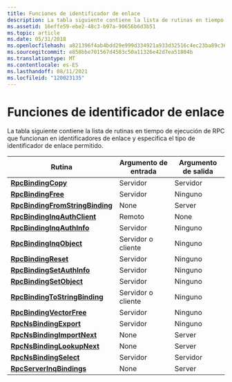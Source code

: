 ```yaml
---
title: Funciones de identificador de enlace
description: La tabla siguiente contiene la lista de rutinas en tiempo de ejecución de RPC que funcionan en identificadores de enlace y especifica el tipo de identificador de enlace permitido.
ms.assetid: 16effe59-ebe2-48c3-b97a-90656b6d3b51
ms.topic: article
ms.date: 05/31/2018
ms.openlocfilehash: a821396f4ab4bdd29e999d334921a933d32516c4ec23ba89c364c013535fb43d
ms.sourcegitcommit: e858bbe701567d4583c50a11326e42d7ea51804b
ms.translationtype: MT
ms.contentlocale: es-ES
ms.lasthandoff: 08/11/2021
ms.locfileid: "120023135"
---
```

# <a name="binding-handle-functions"></a>Funciones de identificador de enlace

La tabla siguiente contiene la lista de rutinas en tiempo de ejecución de RPC que funcionan en identificadores de enlace y especifica el tipo de identificador de enlace permitido.



| Rutina                                                            | Argumento de entrada   | Argumento de salida |
|--------------------------------------------------------------------|------------------|-----------------|
| [**RpcBindingCopy**](/windows/desktop/api/Rpcdce/nf-rpcdce-rpcbindingcopy)                           | Servidor           | Servidor          |
| [**RpcBindingFree**](/windows/desktop/api/Rpcdce/nf-rpcdce-rpcbindingfree)                           | Servidor           | Ninguno            |
| [**RpcBindingFromStringBinding**](/windows/desktop/api/Rpcdce/nf-rpcdce-rpcbindingfromstringbinding) | None             | Server          |
| [**RpcBindingInqAuthClient**](/windows/desktop/api/Rpcdce/nf-rpcdce-rpcbindinginqauthclient)         | Remoto           | None            |
| [**RpcBindingInqAuthInfo**](/windows/desktop/api/Rpcdce/nf-rpcdce-rpcbindinginqauthinfo)             | Servidor           | Ninguno            |
| [**RpcBindingInqObject**](/windows/desktop/api/Rpcdce/nf-rpcdce-rpcbindinginqobject)                 | Servidor o cliente | Ninguno            |
| [**RpcBindingReset**](/windows/desktop/api/Rpcdce/nf-rpcdce-rpcbindingreset)                         | Servidor           | Ninguno            |
| [**RpcBindingSetAuthInfo**](/windows/desktop/api/Rpcdce/nf-rpcdce-rpcbindingsetauthinfo)             | Servidor           | Ninguno            |
| [**RpcBindingSetObject**](/windows/desktop/api/Rpcdce/nf-rpcdce-rpcbindingsetobject)                 | Servidor           | Ninguno            |
| [**RpcBindingToStringBinding**](/windows/desktop/api/Rpcdce/nf-rpcdce-rpcbindingtostringbinding)     | Servidor o cliente | Ninguno            |
| [**RpcBindingVectorFree**](/windows/desktop/api/Rpcdce/nf-rpcdce-rpcbindingvectorfree)               | Servidor           | Ninguno            |
| [**RpcNsBindingExport**](/windows/desktop/api/Rpcnsi/nf-rpcnsi-rpcnsbindingexporta)                   | Servidor           | Ninguno            |
| [**RpcNsBindingImportNext**](/windows/desktop/api/Rpcnsi/nf-rpcnsi-rpcnsbindingimportnext)           | None             | Server          |
| [**RpcNsBindingLookupNext**](/windows/desktop/api/Rpcnsi/nf-rpcnsi-rpcnsbindinglookupnext)           | None             | Server          |
| [**RpcNsBindingSelect**](/windows/desktop/api/Rpcnsi/nf-rpcnsi-rpcnsbindingselect)                   | Servidor           | Servidor          |
| [**RpcServerInqBindings**](/windows/desktop/api/Rpcdce/nf-rpcdce-rpcserverinqbindings)               | None             | Server          |



 

 

 




